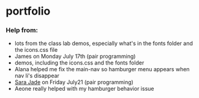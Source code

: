 # portfolio

### Help from:
* lots from the class lab demos, especially what's in the fonts folder and the icons.css file
* James on Monday July 17th (pair programming)
* demos, including the icons.css and the fonts folder
* Alana helped me fix the main-nav so hamburger menu appears when nav li's disappear
* [Sara Jade]("https://www.linkedin.com/in/sara-jade") on Friday July21 (pair programming)
* Aeone really helped with my hamburger behavior issue
